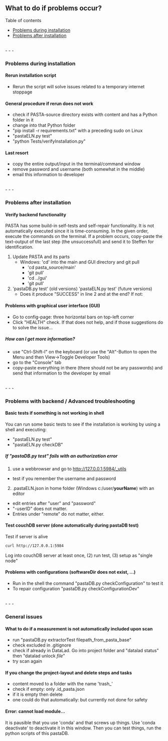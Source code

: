 ## What to do if problems occur?
Table of contents
- [Problems during installation](#problems-during-installation)
- [Problems after installation](#problems-after-installation)

<br />
- - -
<br />

### Problems during installation
#### Rerun installation script
- Rerun the script will solve issues related to a temporary internet stoppage

#### General procedure if rerun does not work
- check if PASTA-source directory exists with content and has a Python folder in it
- change into that Python folder
- "pip install -r requirements.txt" with a preceding sudo on Linux
- "pastaELN.py test"
- "python Tests/verifyInstallation.py"

#### Last resort
- copy the entire output/input in the terminal/command window
- remove password and username (both somewhat in the middle)
- email this information to developer

<br />
- - -
<br />

### Problems after installation
#### Verify backend functionality
PASTA has some build-in self-tests and self-repair functionality. It is not automatically executed since it is time-consuming. In the given order, execute the commands on the terminal. If a problem occurs, copy-paste the text-output of the last step (the unsuccessfull) and send it to Steffen for identification.

1. Update PASTA and its parts
   - Windows: 'cd' into the main and GUI directory and git pull
     - 'cd pasta_source/main'
     - 'git pull'
     - 'cd ../gui'
     - 'git pull'
3. 'pastaDB.py test'  (old versions) 'pastaELN.py test' (future versions)
   - Does it produce "SUCCESS" in line 2 and at the end? If not:


#### Problems with graphical user interface (GUI)
- Go to config-page: three horizontal bars on top-left corner
- Click "HEALTH" check. If that does not help, and if those suggestions do to solve the issue...

##### How can I get more information?
- use "Ctrl-Shift-I" on the keyboard (or use the "Alt"-Button to open the Menu and then View->Toggle Developer Tools)
- go to the "Console" tab
- copy-paste everything in there (there should not be any passwords) and send that information to the developer by email

<br />
- - -
<br />

### Problems with backend / Advanced troubleshooting
#### Basic tests if something is not working in shell
You can run some basic tests to see if the installation is working by using a shell and executing:
- "pastaELN.py test"
- "pastaELN.py checkDB"

##### If "pastaDB.py test" fails with an authorization error
1. use a webbrowser and go to http://127.0.0.1:5984/_utils
  - test if you remember the username and password
2. .pastaELN.json in home folder (Windows c:/user/**yourName**) with an editor
  - edit entries after "user" and "password"
  - "-userID" does not matter.
  - Entries under "remote" do not matter, either.

#### Test couchDB server (done automatically during pastaDB test)
Test if server is alive
```bash
curl http://127.0.0.1:5984
```
Log into couchDB server at least once, (2) run test, (3) setup as "single node"


#### Problems with configurations (softwareDir does not exist, ...)
- Run in the shell the command "pastaDB.py checkConfiguration" to test it
- To repair configuration "pastaDB.py checkConfigurationDev"

<br />
- - -
<br />

### General issues
#### What to do if a measurement is not automatically included upon scan
- run "pastaDB.py extractorTest filepath_from_pasta_base"
- check excluded in .gitignore
- check if already in DataLad. Go into project folder and "datalad status"
  then "datalad unlock *file*"
- try scan again


#### If you change the project-layout and delete steps and tasks
- content moved to a folder with the name 'trash_'
- check if empty: only .id_pasta.json
- if it is empty then delete
- one could do that automatically: but currently not done for safety


#### Error: cannot load module...
It is pausible that you use 'conda' and that screws up things. Use 'conda deactivate' to deactivate it in this window. Then you can test things, run the python scripts of this pastaDB.

